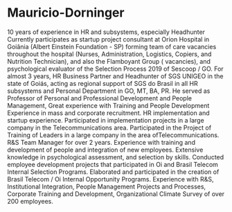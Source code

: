 # Mauricio-Dorninger
10 years of experience in HR and subsystems, especially Headhunter Currently participates as startup project consultant at Orion Hospital in Goiânia (Albert Einstein Foundation - SP) forming team of care vacancies throughout the hospital (Nurses, Administration, Logistics, Copiers, and Nutrition Technician), and also the Flamboyant Group ( vacancies), and psychological evaluator of the Selection Process 2019 of Sescoop / GO. For almost 3 years, HR Business Partner and Headhunter of SGS UNIGEO in the state of Goiás, acting as regional support of SGS do Brasil in all HR subsystems and Personal Department in GO, MT, BA, PR. He served as Professor of Personal and Professional Development and People Management, Great experience with Training and People Development Experience in mass and corporate recruitment. HR implementation and startup experience. Participated in implementation projects in a large company in the Telecommunications area. Participated in the Project of Training of Leaders in a large company in the area of ​​Telecommunications. R&amp;S Team Manager for over 2 years. Experience with training and development of people and integration of new employees. Extensive knowledge in psychological assessment, and selection by skills. Conducted employee development projects that participated in Oi and Brasil Telecom Internal Selection Programs. Elaborated and participated in the creation of Brasil Telecom / Oi Internal Opportunity Programs. Experience with R&amp;S, Institutional Integration, People Management Projects and Processes, Corporate Training and Development, Organizational Climate Survey of over 200 employees.
